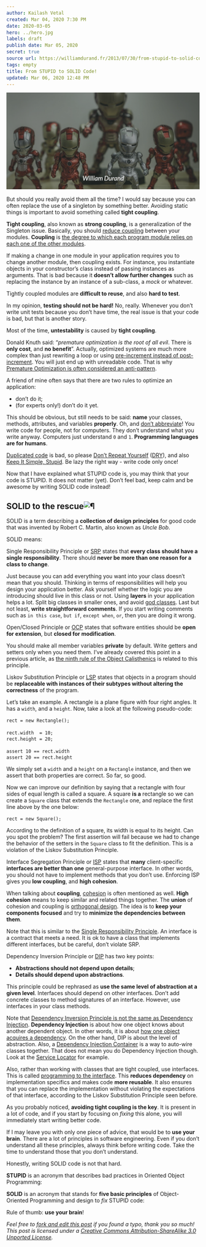 ```yaml
---
author: Kailash Vetal
created: Mar 04, 2020 7:30 PM
date: 2020-03-05
hero: ../hero.jpg
labels: draft
publish date: Mar 05, 2020
secret: true
source url: https://williamdurand.fr/2013/07/30/from-stupid-to-solid-code/#tight-coupling
tags: empty
title: From STUPID to SOLID Code!
updated: Mar 06, 2020 12:48 PM
---
```

![stupid-solid.png](17/stupid-solid.png)

But should you really avoid them all the time? I would say because you can often replace the use of a singleton by something better. Avoiding static things is important to avoid something called **tight coupling**.

**Tight coupling**, also known as **strong coupling**, is a generalization of the Singleton issue. Basically, you should [reduce coupling](http://martinfowler.com/ieeeSoftware/coupling.pdf) between your modules. **Coupling** is [the degree to which each program module relies on each one of the other modules](http://en.wikipedia.org/wiki/Coupling_(computer_programming)).

If making a change in one module in your application requires you to change another module, then coupling exists. For instance, you instantiate objects in your constructor’s class instead of passing instances as arguments. That is bad because it **doesn’t allow further changes** such as replacing the instance by an instance of a sub-class, a *mock* or whatever.

Tightly coupled modules are **difficult to reuse**, and also **hard to test**.

In my opinion, **testing should not be hard!** No, really. Whenever you don’t write unit tests because you don’t have time, the real issue is that your code is bad, but that is another story.

Most of the time, **untestability** is caused by **tight coupling**.

Donald Knuth said: “*premature optimization is the root of all evil*. There is **only cost**, and **no benefit**”. Actually, optimized systems are much more complex than just rewriting a loop or using [pre-increment instead of post-increment](http://stackoverflow.com/questions/24886/is-there-a-performance-difference-between-i-and-i-in-c). You will just end up with unreadable code. That is why [Premature Optimization is often considered an anti-pattern](http://www.c2.com/cgi/wiki?PrematureOptimization).

A friend of mine often says that there are two rules to optimize an application:

- don’t do it;
- (for experts only!) don’t do it yet.

This should be obvious, but still needs to be said: **name** your classes, methods, attributes, and variables **properly**. Oh, and [don’t abbreviate](https://williamdurand.fr/2013/06/03/object-calisthenics/)! You write code for people, not for computers. They don’t understand what you write anyway. Computers just understand `0` and `1`. **Programming languages are for humans**.

[Duplicated code](http://c2.com/cgi/wiki?DuplicatedCode) is bad, so please [Don’t Repeat Yourself](http://lostechies.com/patricklioi/2013/07/30/no-seriously-dont-repeat-yourself/) ([DRY](http://en.wikipedia.org/wiki/Don't_repeat_yourself)), and also [Keep It Simple, Stupid](http://en.wikipedia.org/wiki/KISS_principle). Be lazy the right way - write code only once!

Now that I have explained what STUPID code is, you may think that your code is STUPID. It does not matter (yet). Don’t feel bad, keep calm and be awesome by writing SOLID code instead!

## SOLID to the rescue![¶](https://williamdurand.fr/2013/07/30/from-stupid-to-solid-code/)

SOLID is a term describing a **collection of design principles** for good code that was invented by Robert C. Martin, also known as *Uncle Bob*.

SOLID means:

Single Responsibility Principle or [SRP](http://en.wikipedia.org/wiki/Single_responsibility_principle) states that **every class should have a single responsibility**. There should **never be more than one reason for a class to change**.

Just because you can add everything you want into your class doesn’t mean that you should. Thinking in terms of responsibilities will help you design your application better. Ask yourself whether the logic you are introducing should live in this class or not. Using **layers** in your application helps a lot. Split big classes in smaller ones, and avoid [god classes](http://c2.com/cgi/wiki?GodClass). Last but not least, **write straightforward comments**. If you start writing comments such as `in this case`, `but if`, `except when`, `or`, then you are doing it wrong.

Open/Closed Principle or [OCP](http://en.wikipedia.org/wiki/Open/closed_principle) states that software entities should be **open for extension**, but **closed for modification**.

You should make all member variables **private** by default. Write getters and setters only when you need them. I’ve already covered this point in a previous article, as [the ninth rule of the Object Calisthenics](https://williamdurand.fr/2013/06/03/object-calisthenics/) is related to this principle.

Liskov Substitution Principle or [LSP](http://c2.com/cgi/wiki?LiskovSubstitutionPrinciple) states that objects in a program should be **replaceable with instances of their subtypes without altering the correctness** of the program.

Let’s take an example. A rectangle is a plane figure with four right angles. It has a `width`, and a `height`. Now, take a look at the following pseudo-code:

    rect = new Rectangle();
    
    rect.width  = 10;
    rect.height = 20;
    
    assert 10 == rect.width
    assert 20 == rect.height

We simply set a `width` and a `height` on a `Rectangle` instance, and then we assert that both properties are correct. So far, so good.

Now we can improve our definition by saying that a rectangle with four sides of equal length is called a square. A square **is a** rectangle so we can create a `Square` class that extends the `Rectangle` one, and replace the first line above by the one below:

    rect = new Square();

According to the definition of a square, its width is equal to its height. Can you spot the problem? The first assertion will fail because we had to change the behavior of the setters in the `Square` class to fit the definition. This is a violation of the Liskov Substitution Principle.

Interface Segregation Principle or [ISP](http://en.wikipedia.org/wiki/Interface_segregation_principle) states that **many** client-specific **interfaces are better than one** general-purpose interface. In other words, you should not have to implement methods that you don’t use. Enforcing ISP gives you **low coupling**, and **high cohesion**.

When talking about **coupling**, [cohesion](http://en.wikipedia.org/wiki/Cohesion_(computer_science)) is often mentioned as well. **High cohesion** means to keep similar and related things together. The **union** of cohesion and coupling is [orthogonal design](http://www.jasoncoffin.com/cohesion-and-coupling-principles-of-orthogonal-object-oriented-programming/). The idea is to **keep your components focused** and try to **minimize the dependencies between them**.

Note that this is similar to the [Single Responsibility Principle](https://williamdurand.fr/2013/07/30/from-stupid-to-solid-code/). An interface is a contract that meets a need. It is ok to have a class that implements different interfaces, but be careful, don’t violate SRP.

Dependency Inversion Principle or [DIP](http://www.c2.com/cgi/wiki?DependencyInversionPrinciple) has two key points:

- **Abstractions should not depend upon details**;
- **Details should depend upon abstractions**.

This principle could be rephrased as **use the same level of abstraction at a given level**. Interfaces should depend on other interfaces. Don’t add concrete classes to method signatures of an interface. However, use interfaces in your class methods.

Note that [Dependency Inversion Principle is not the same as Dependency Injection](http://lostechies.com/derickbailey/2011/09/22/dependency-injection-is-not-the-same-as-the-dependency-inversion-principle/). **Dependency Injection** is about how one object knows about another dependent object. In other words, it is about [how one object acquires a dependency](http://martinfowler.com/articles/dipInTheWild.html). On the other hand, DIP is about the level of abstraction. Also, a [Dependency Injection Container](http://www.martinfowler.com/articles/injection.html) is a way to auto-wire classes together. That does not mean you do Dependency Injection though. Look at the [Service Locator](http://en.wikipedia.org/wiki/Service_locator_pattern) for example.

Also, rather than working with classes that are tight coupled, use interfaces. This is called [programming to the interface](http://www.fatagnus.com/program-to-an-interface-not-an-implementation/). This **reduces dependency** on implementation specifics and makes code **more reusable**. It also ensures that you can replace the implementation without violating the expectations of that interface, according to the Liskov Substitution Principle seen before.

As you probably noticed, **avoiding tight coupling is the key**. It is present in a lot of code, and if you start by focusing on *fixing* this alone, you will immediately start writing better code.

If I may leave you with only one piece of advice, that would be to **use your brain**. There are a lot of principles in software engineering. Even if you don’t understand all these principles, always think before writing code. Take the time to understand those that you don’t understand.

Honestly, writing SOLID code is not that hard.

**STUPID** is an acronym that describes bad practices in Oriented Object Programming:

**SOLID** is an acronym that stands for **five basic principles** of Object-Oriented Programming and design to *fix* STUPID code:

Rule of thumb: **use your brain**!

*Feel free to [fork and edit this post](https://github.com/willdurand/willdurand.github.io/edit/master/_posts/2013-07-30-from-stupid-to-solid-code.md) if you found a typo, thank you so much! This post is licensed under a [Creative Commons Attribution-ShareAlike 3.0 Unported License](https://creativecommons.org/licenses/by-sa/3.0/).*
